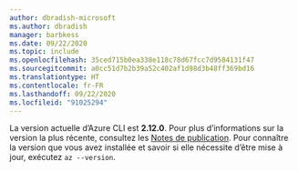 ```yaml
---
author: dbradish-microsoft
ms.author: dbradish
manager: barbkess
ms.date: 09/22/2020
ms.topic: include
ms.openlocfilehash: 35ced715b0ea338e118c78d67fcc7d9584131f47
ms.sourcegitcommit: a0cc51d7b2b39a52c402af1d98d3b48ff369bd16
ms.translationtype: HT
ms.contentlocale: fr-FR
ms.lasthandoff: 09/22/2020
ms.locfileid: "91025294"
---
```

La version actuelle d’Azure CLI est __2.12.0__. Pour plus d’informations sur la version la plus récente, consultez les [Notes de publication](../release-notes-azure-cli.md). Pour connaître la version que vous avez installée et savoir si elle nécessite d’être mise à jour, exécutez `az --version`.
